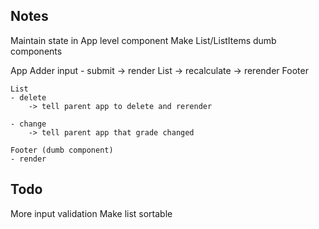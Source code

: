 ## Notes
Maintain state in App level component
Make List/ListItems dumb components

App
    Adder input
    - submit
        -> render List
        -> recalculate -> rerender Footer

    List
    - delete
        -> tell parent app to delete and rerender

    - change
        -> tell parent app that grade changed

    Footer (dumb component)
    - render

## Todo
More input validation
Make list sortable

